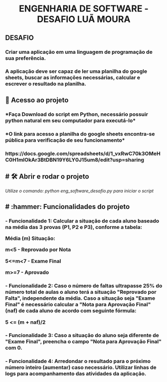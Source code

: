 <h1 align="center"> ENGENHARIA DE SOFTWARE - DESAFIO LUÃ MOURA </h1>
<h2> DESAFIO </h2>

<h3>Criar uma aplicação em uma linguagem de programação de sua preferência.</h3> 
<h3>A aplicação deve ser capaz de ler  uma planilha do google sheets, buscar as informações necessárias, calcular e escrever o  resultado na planilha.</h3>

<h2>📁 Acesso ao projeto</h2>

<h3>*Faça Download do script em Python, necessário possuir python natural em seu computador para executá-lo*</h3>
<h3>*O link para acesso a planilha do google sheets encontra-se pública para verificação de seu funcionamento*</h3>
<h3>https://docs.google.com/spreadsheets/d/1_vxRwC70k3OMeHC0H1mlOkAr3BtDBN19Y6LY0J15um8/edit?usp=sharing</h3>

<h2># 🛠️ Abrir e rodar o projeto</h2>

*Utilize o comando: python eng_software_desafio.py para iniciar o script*


<h2># :hammer: Funcionalidades do projeto</h2>

<h3>- Funcionalidade 1: Calcular a situação de cada aluno baseado na média das 3 provas (P1, P2 e P3), conforme a  tabela: 

Média (m) Situação:

m<5  - Reprovado por Nota

5<=m<7  - Exame Final

m>=7  - Aprovado </h3>

<h3>- Funcionalidade 2: Caso o número de faltas ultrapasse 25% do número total de aulas o aluno terá a situação  "Reprovado por Falta", independente da média.  
Caso a situação seja "Exame Final" é necessário calcular a "Nota para Aprovação Final"(naf) de  cada aluno de acordo com seguinte fórmula: 

5 <= (m + naf)/2</h3>

<h3>- Funcionalidade 3: Caso a situação do aluno seja diferente de "Exame Final", preencha o campo "Nota para  Aprovação Final" com 0.  </h3>

<h3>- Funcionalidade 4: Arredondar o resultado para o próximo número inteiro (aumentar) caso necessário. Utilizar linhas de logs para acompanhamento das atividades da aplicação. </h3>
